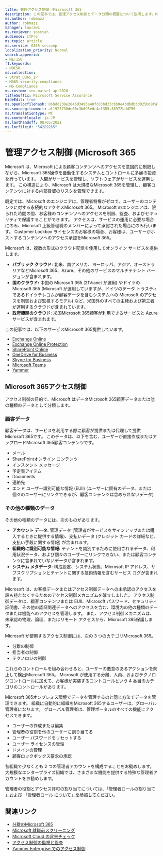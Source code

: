 ```yaml
---
title: 管理アクセス制御 (Microsoft 365
description: この記事では、管理アクセス制御とデータ分類の概要について説明します。Microsoft 365。
ms.author: robmazz
author: robmazz
manager: laurawi
ms.reviewer: sosstah
audience: ITPro
ms.topic: article
ms.service: O365-seccomp
localization_priority: Normal
search.appverid:
- MET150
f1.keywords:
- NOCSH
ms.collection:
- Strat_O365_IP
- M365-security-compliance
- MS-Compliance
ms.custom: seo-marvel-apr2020
titleSuffix: Microsoft Service Assurance
hideEdit: true
ms.openlocfilehash: 06bdd239e2845d3495a40fc83bd33cbb0e43dbdb3d025bd8fa77b5d5451a680c
ms.sourcegitcommit: af1925730de60c3b698edc4e1355c38972bdd759
ms.translationtype: MT
ms.contentlocale: ja-JP
ms.lasthandoff: 08/05/2021
ms.locfileid: "54289265"
---
```

# <a name="administrative-access-controls-in-microsoft-365"></a>管理アクセス制御 (Microsoft 365 

Microsoft は、Microsoft による顧客コンテンツへのアクセスを意図的に制限しながら、Microsoft 365操作を自動化するシステムとコントロールに多額の投資を行っています。 人間がサービスを管理し、ソフトウェアがサービスを運用します。 この構造により、Microsoft は大規模なMicrosoft 365を管理し、顧客コンテンツに対する内部脅威のリスクを管理できます。

既定では、Microsoft のエンジニアは、管理者特権がゼロで、ユーザーのコンテンツに対する永続的なアクセスMicrosoft 365。 Microsoft のエンジニアは、限られた時間の間、お客様のコンテンツへのアクセスを制限、監査、およびセキュリティで保護することができます。 アクセスは、サービスの運用に必要な場合にのみ、Microsoft 上級管理職のメンバーによって承認された場合にのみ行います。 Customer Lockbox ライセンスのお客様の場合、お客様は、ユーザーがホストするコンテンツへのアクセス承認をMicrosoft 365。

Microsoft は、複数の形式のクラウド配信を使用してオンライン サービスを提供します。

- **パブリック クラウド:** 北米、南アメリカ、ヨーロッパ、アジア、オーストラリアなどMicrosoft 365、Azure、その他のサービスのマルチテナント バージョンが含まれます。
- **国のクラウド:** 中国の Microsoft 365 (21Vianet が運用) やドイツの Microsoft 365 (Microsoft が運用していますが、ドイツのデータ トラスティであるドイツテレコムが顧客データを含むシステムへの Microsoft のアクセスを制御および監視するモデル) など、米国外のすべての主権および第三者が運用するクラウドが含まれています。
- **政府機関のクラウド:** 米国Microsoft 365顧客が利用できるサービスと Azure サービスが含まれます。

この記事では、以下のサービスMicrosoft 365提供しています。

- [Exchange Online](/Exchange/exchange-online)
- [Exchange Online Protection](/Office365/SecurityCompliance/eop/exchange-online-protection-overview)
- [SharePoint Online](/sharepoint/sharepoint-online)
- [OneDrive for Business](/OneDrive/onedrive)
- [Skype for Business](/SkypeForBusiness/skype-for-business-online)
- [Microsoft Teams](/MicrosoftTeams/Teams-overview)
- [Yammer](/yammer/yammer-landing-page)

## <a name="microsoft-365-access-controls"></a>Microsoft 365アクセス制御

アクセス制御の目的で、Microsoft はデータMicrosoft 365顧客データまたは他の種類のデータとして分類します。

### <a name="customer-data"></a>顧客データ

顧客データは、サービスを利用する際に顧客が提供または代理して提供Microsoft 365です。 このデータは、以下を含む、ユーザーが直接作成またはアップロードMicrosoft 365顧客コンテンツです。

- メール
- SharePointオンライン コンテンツ
- インスタント メッセージ
- 予定表アイテム
- Documents
- 連絡先
- エンド ユーザー識別可能な情報 (EUII) (ユーザーに固有のデータ、または個々のユーザーにリンクできるが、顧客コンテンツは含められないデータ)

### <a name="other-types-of-data"></a>その他の種類のデータ

その他の種類のデータには、次のものがあります。

- **アカウント データ:** 管理データ (管理者がサービスをサインアップまたは購入するときに提供する情報)、支払いデータ (クレジット カードの詳細など、支払い手段に関する情報) が含まれます。
- **組織的に識別可能な情報:** テナントを識別するために使用されるデータ、利用状況データ、および個々のユーザーにリンクできない、または顧客コンテンツに含まれていないデータが含まれます。
- **システム メタデータ:** 構成設定、システム状態、Microsoft IP アドレス、サブスクリプションとテナントに関する技術情報を含むサービス ログが含まれます。

Microsoft は、お客様データまたはアクセス制御データへの未承認のアクセスを誰も持たなくするためのアクセス制御メカニズムを確立しました。 アクセス制御データは、顧客コンテンツまたは EUII、Microsoft パスワード、セキュリティ証明書、その他の認証関連データへのアクセスを含む、環境内の他の種類のデータまたは機能へのアクセスを管理します。 また、アクセス制御メカニズムは、未承認の物理、論理、またはリモート アクセスから、Microsoft 365保護します。

Microsoft が使用するアクセス制御には、次の 3 つのカテゴリMicrosoft 365。

- 分離の制御
- 担当者の制御
- テクノロジの制御

これらのコントロールを組み合わせると、ユーザーの悪意のあるアクションを防止して検出Microsoft 365。 Microsoft が使用する分離、人員、およびテクノロジコントロールに加えて、お客様が実装するコントロールという 4 番目のカテゴリのコントロールがあります。

Microsoft 365オンプレミス環境でデータを管理するのと同じ方法でデータを管理できます。 組織に自動的に組織をMicrosoft 365するユーザーは、グローバル管理者になります。 グローバル管理者は、管理ポータルのすべての機能にアクセスできます。

- ユーザーの作成または編集
- 管理者の役割を他のユーザーに割り当てる
- ユーザー パスワードをリセットする
- ユーザー ライセンスの管理
- ドメインの管理
- 顧客ロックボックス要求の承認

各組織で少なくとも 2 つの管理者アカウントを構成することをお勧めします。 大規模なエンタープライズ組織では、さまざまな機能を提供する特殊な管理者アカウントをお勧めします。

管理者の役割とアクセス許可の割り当てについては、「管理者ロールの割り当て [」および](/microsoft-365/admin/add-users/assign-admin-roles) 「管理者ロール [について」を参照してください](/microsoft-365/admin/add-users/about-admin-roles)。

## <a name="related-links"></a>関連リンク

- [分離のMicrosoft 365](assurance-isolation-in-microsoft-365.md)
- [Microsoft 就職前スクリーニング](assurance-pre-employment-screening.md)
- [Microsoft Cloud の背景チェック](assurance-cloud-background-check.md)
- [アクセス制御の監視と監査](assurance-monitoring-and-auditing-access-controls.md)
- [Yammer Enterprise でのアクセス制御](assurance-yammer-enterprise-access-controls.md)
